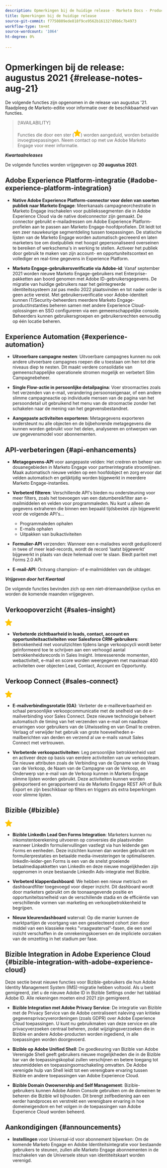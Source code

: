 ```yaml
---
description: Opmerkingen bij de huidige release - Marketo Docs - Productdocumentatie
title: Opmerkingen bij de huidige release
source-git-commit: f7750809ede818f9ce9562b161327d9b6c7b4973
workflow-type: tm+mt
source-wordcount: '1064'
ht-degree: 0%

---
```


# Opmerkingen bij de release: augustus 2021 {#release-notes-aug-21}

De volgende functies zijn opgenomen in de release van augustus &#39;21. Raadpleeg de Marketo-editie voor informatie over de beschikbaarheid van functies.

>[!AVAILABILITY]
>
>Functies die door een ster (![](assets/yellow-star.png)) worden aangeduid, worden betaalde invoegtoepassingen. Neem contact op met uw Adobe Marketo Engage voor meer informatie.

**_Kwartaalreleases_**

De volgende functies worden vrijgegeven op **20 augustus 2021**.

## Adobe Experience Platform-integratie {#adobe-experience-platform-integration}

* **Native Adobe Experience Platform-connector voor delen van soorten publiek naar Marketo Engage**: Meerkanaals campagneorchestratie in Marketo Engage inschakelen voor publiekssegmenten die in Adobe Experience Cloud via de native doelconnector zijn gemaakt. De connector gebruikt e-mailadressen om Adobe Experience Platform-profielen aan te passen aan Marketo Engage-hoofdprofielen. Dit leidt tot een zeer nauwkeurige segmentdeling tussen toepassingen. De statische lijsten van de Marketo Engage worden automatisch gecreeerd en laten marketers toe om doelpubliek met hoogst gepersonaliseerd overseinen te bereiken of werkschema&#39;s in werking te stellen. Activeer het publiek door gebruik te maken van zijn account- en opportuniteitscontext en vollediger en real-time gegevens in Experience Platform.

* **Marketo Engage-gebruikersverificatie via Adobe-id**: Vanaf september 2021 worden nieuwe Marketo Engage-gebruikers met Enterprise-pakketten aan boord genomen met Adobe ID-gebruikersgegevens. De migratie van huidige gebruikers naar het geïntegreerde identiteitssysteem zal pas medio 2022 plaatsvinden en tot nader order is geen actie vereist. Met gebruikersverificatie voor Adobe-identiteit kunnen IT/Security-beheerders meerdere Marketo Engage-productinstanties beheren samen met andere Experience Cloud-oplossingen en SSO configureren via een gemeenschappelijke console. Beheerders kunnen gebruikersgroepen en gebruikersrechten eenvoudig op één locatie beheren.

## Experience Automation {#experience-automation}

* **Uitvoerbare campagne nesten**: Uitvoerbare campagnes kunnen nu ook andere uitvoerbare campagnes roepen die u toestaan om hen tot drie niveaus diep te nesten. Dit maakt verdere consolidatie van gemeenschappelijke operationele stromen mogelijk en verbetert Slim Campagnebeheer.

* **Single Flow-actie in persoonlijke detailpagina**: Voer stroomacties zoals het verzenden van e-mail, verandering persoonseigenaar, of een andere slimme campagneactie op individuele mensen van de pagina van het persoondetail uit gebruikend het menu van de stroomactie zonder het schakelen naar de mening van het gegevensbestandnet.

* **Aangepaste activiteiten exporteren**: Metagegevens exporteren ondersteunt nu alle objecten en de bijbehorende metagegevens die kunnen worden gebruikt voor het delen, analyseren en ontwerpen van uw gegevensmodel voor abonnementen.

## API-verbeteringen {#api-enhancements}

* **Metagegevens-API** voor aangepaste velden: Het creëren en beheer van douanegebieden in Marketo Engage voor partnerintegratie stroomlijnen. Maak automatisch nieuwe velden op een hoofdobject en zorg ervoor dat velden automatisch en gelijktijdig worden bijgewerkt in meerdere Marketo Engage-instanties.

* **Verbeterd filteren**: Verschillende API&#39;s bieden nu ondersteuning voor meer filters, zoals het toevoegen van een datumbereikfilter aan e-mailmiddelen en velden voor programmaleden. Nu kunt u alleen de gegevens extraheren die binnen een bepaald tijdsbestek zijn bijgewerkt voor de volgende API&#39;s...
   * Programmaleden ophalen
   * E-mails ophalen
   * Uitpakken van bulkactiviteiten

* **Formulier-API** verzenden: Wanneer een e-mailadres wordt gedupliceerd in twee of meer lead-records, wordt de record &#39;laatst bijgewerkt&#39; bijgewerkt in plaats van deze helemaal over te slaan. Biedt pariteit met Forms 2.0 API.

* **E-mail-API**: Ontvang champion- of e-mailmiddelen van de uitdager.

**_Vrijgeven door het Kwartaal_**

De volgende functies bevinden zich op een niet-driemaandelijkse cyclus en worden de komende maanden vrijgegeven.

## Verkoopoverzicht {#sales-insight}

![(ster)](assets/yellow-star.png)

* **Verbeterde zichtbaarheid in leads, contact, account en opportuniteitsactiviteiten voor Salesforce CRM-gebruikers**: Betrokkenheid met vooruitzichten tijdens lange verkoopcycli wordt beter geïnformeerd toe te schrijven aan een verhoogd aantal betrokkenheidsrecords in Sales Insight. Interesserende momenten, webactiviteit, e-mail en score worden weergegeven met maximaal 400 activiteiten over objecten Lead, Contact, Account en Opportunity.

## Verkoop Connect {#sales-connect}

![(ster)](assets/yellow-star.png)

* **E-mailverbindingsrotatie (GA)**: Verbeter de e-mailleverbaarheid en schaal persoonlijke verkoopcommunicatie met de snelheid van de e-mailverbinding voor Sales Connect. Deze nieuwe technologie beheert automatisch de timing van het verzenden van e-mail om naadloze ervaringen voor gebruikers van de Uitwisseling en van Gmail te creëren. Verlaag of verwijder het gebruik van grote hoeveelheden e-mailberichten van derden en verzend al uw e-mails vanuit Sales Connect met vertrouwen.

* **Verbeterde verkoopactiviteiten**: Leg persoonlijke betrokkenheid vast en activeer deze op basis van eerdere activiteiten van uw verkoopteam. De nieuwe attributen zoals de Verbinding van de Opname van de Vraag van de Verkoop, de Naam van de Campagne van de Verkoop, en Onderwerp van e-mail van de Verkoop kunnen in Marketo Engage slimme lijsten worden gebruikt.  Deze activiteiten kunnen worden geëxporteerd en gerapporteerd via de Marketo Engage REST API of Bulk Export en zijn beschikbaar op filters en triggers als extra beperkingen voor slimme lijsten.

## Bizible {#bizible}

![](assets/yellow-star.png)

* **Bizible LinkedIn Lead Gen Forms Integration**: Marketers kunnen nu inkomstentoerekening uitvoeren op conversies die plaatsvinden wanneer LinkedIn formuliervullingen vastlegt via hun leidende gen Forms en eenheden. Deze inzichten kunnen dan worden gebruikt om formulierprestaties en betaalde media-investeringen te optimaliseren. linkedIn-leider-gen Forms is een van de snelst groeiende betaalmediapakketten van LinkedIn en deze nieuwe mogelijkheden zijn opgenomen in onze bestaande LinkedIn Ads-integratie met Bizible. 
 
* **Verbeterd klapperdashboard**: We hebben een nieuw metrisch en dashboardfilter toegevoegd voor dieper inzicht. Dit dashboard wordt door marketers gebruikt om de toonaangevende positie en opportuniteitssnelheid van de verschillende stadia en de efficiëntie van verschillende vormen van marketing en verkoopbetrokkenheid te begrijpen.

* **Nieuw kleurendashboard** waterval: Op die manier kunnen de marktpartijen de voortgang van een geselecteerd cohort zien door middel van een klassieke reeks &quot;vraagwaterval&quot;-fasen, die een snel inzicht verschaffen in de omrekeningskoersen en de impliciete oorzaken van de omzetting in het stadium per fase.

## Bizible Integration in Adobe Experience Cloud {#bizible-integration-with-adobe-experience-cloud}

Deze sectie bevat nieuwe functies voor Bizible-gebruikers die hun Adobe Identity Management System (IMS)-migratie hebben voltooid. Als u bent gemigreerd, ziet u de nieuwe Adobe ID in Bizible Settings onder het tabblad Adobe ID. Alle rekeningen moeten eind 2021 zijn gemigreerd.

* **Bizible Integration met Adobe Privacy Service**: De integratie van Bizible met de Privacy Service van de Adobe centraliseert naleving van kritieke gegevensprivacyverordeningen (zoals GDPR) over Adobe Experience Cloud toepassingen. U kunt nu gebruikmaken van deze service en alle privacyverzoeken centraal beheren, zodat wijzigingsverzoeken die in Bizible en andere Adobe-producten worden ingediend, in alle toepassingen worden doorgevoerd.

* **Bizible op Adobe Unified Shell**: De goedkeuring van Bizible van Adobe Verenigde Shell geeft gebruikers nieuwe mogelijkheden die in de Bizible bar van de toepassingskopbal zullen verschijnen en betere toegang tot steunmiddelen en toepassingsomschakeling omvatten. De Adobe verenigde hulp van Shell leidt tot een verenigbare ervaring tussen Bizible en andere toepassingen van Adobe Experience Cloud.

* **Bizible Domain Owownership and Self Management**: Bizible-gebruikers kunnen Adobe Admin Console gebruiken om de domeinen te beheren die Bizible wil bijhouden. Dit brengt zelfbediening aan een eerder handproces en verstrekt een verenigbare ervaring in hoe domeineigendom en het volgen in de toepassingen van Adobe Experience Cloud worden beheerd.

## Aankondigingen {#announcements}

* **Instellingen** voor Universal-id voor abonnement bijwerken: Om de komende Marketo Engage en Adobe Identiteitsintegratie voor bestaande gebruikers te steunen, zullen alle Marketo Engage abonnementen in de Inschakelen van de Universele steun van identiteitskaart worden verenigd.
